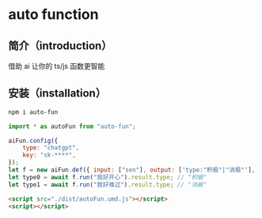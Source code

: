 # auto function

## 简介（introduction）

借助 ai 让你的 ts/js 函数更智能

## 安装（installation）

```bash
npm i auto-fun
```

```js
import * as autoFun from "auto-fun";

aiFun.config({
    type: "chatgpt",
    key: "sk-****",
});
let f = new aiFun.def({ input: ["sen"], output: ['type:"积极"|"消极"'], script: ["返回sen的感情"] });
let type0 = await f.run("我好开心").result.type; // "积极"
let type1 = await f.run("我好难过").result.type; // "消极"
```

```html
<script src="./dist/autoFun.umd.js"></script>
<script></script>
```
